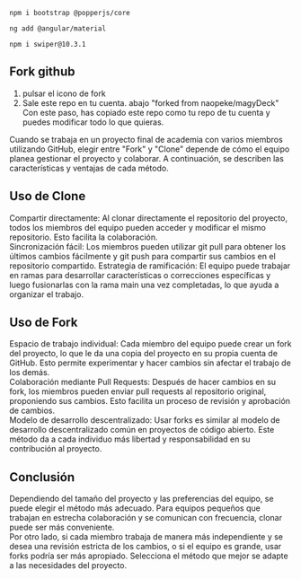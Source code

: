 ```
npm i bootstrap @popperjs/core
```
```
ng add @angular/material
```
```
npm i swiper@10.3.1
```


## Fork github
1. pulsar el icono de fork  
2. Sale este repo en tu cuenta. abajo "forked from naopeke/magyDeck"  
Con este paso, has copiado este repo como tu repo de tu cuenta y puedes modificar todo lo que quieras.  

Cuando se trabaja en un proyecto final de academia con varios miembros utilizando GitHub, elegir entre "Fork" y "Clone" depende de cómo el equipo planea gestionar el proyecto y colaborar. A continuación, se describen las características y ventajas de cada método.  
  
## Uso de Clone  
Compartir directamente: Al clonar directamente el repositorio del proyecto, todos los miembros del equipo pueden acceder y modificar el mismo repositorio. Esto facilita la colaboración.  
Sincronización fácil: Los miembros pueden utilizar git pull para obtener los últimos cambios fácilmente y git push para compartir sus cambios en el repositorio compartido.
Estrategia de ramificación: El equipo puede trabajar en ramas para desarrollar características o correcciones específicas y luego fusionarlas con la rama main una vez completadas, lo que ayuda a organizar el trabajo.  
  
## Uso de Fork  
Espacio de trabajo individual: Cada miembro del equipo puede crear un fork del proyecto, lo que le da una copia del proyecto en su propia cuenta de GitHub. Esto permite experimentar y hacer cambios sin afectar el trabajo de los demás.  
Colaboración mediante Pull Requests: Después de hacer cambios en su fork, los miembros pueden enviar pull requests al repositorio original, proponiendo sus cambios. Esto facilita un proceso de revisión y aprobación de cambios.  
Modelo de desarrollo descentralizado: Usar forks es similar al modelo de desarrollo descentralizado común en proyectos de código abierto. Este método da a cada individuo más libertad y responsabilidad en su contribución al proyecto.  
  
## Conclusión  
Dependiendo del tamaño del proyecto y las preferencias del equipo, se puede elegir el método más adecuado. Para equipos pequeños que trabajan en estrecha colaboración y se comunican con frecuencia, clonar puede ser más conveniente.  
Por otro lado, si cada miembro trabaja de manera más independiente y se desea una revisión estricta de los cambios, o si el equipo es grande, usar forks podría ser más apropiado.
Selecciona el método que mejor se adapte a las necesidades del proyecto.  







